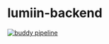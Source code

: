 # lumiin-backend
[![buddy pipeline](https://app.buddy.works/huelderantuness/lumiin-backend/pipelines/pipeline/219844/badge.svg?token=d6fef6277d5133e37f2c9fa3cd7e7eac88d4eea8f44c4201e4f9bafcff7b24f9 "buddy pipeline")](https://app.buddy.works/huelderantuness/lumiin-backend/pipelines/pipeline/219844)
